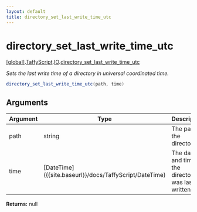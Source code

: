 ```yaml
---
layout: default
title: directory_set_last_write_time_utc
---
```


# directory_set_last_write_time_utc

[\[global\]]({{site.baseurl}}/docs/).[TaffyScript]({{site.baseurl}}/docs/TaffyScript/).[IO]({{site.baseurl}}/docs/TaffyScript/IO/).[directory_set_last_write_time_utc]({{site.baseurl}}/docs/TaffyScript/IO/directory_set_last_write_time_utc/)

_Sets the last write time of a directory in universal coordinated time._

```cs
directory_set_last_write_time_utc(path, time)
```

## Arguments

<table>
  <col width="15%">
  <col width="15%">
  <thead>
    <tr>
      <th>Argument</th>
      <th>Type</th>
      <th>Description</th>
    </tr>
  </thead>
  <tbody>
    <tr>
      <td>path</td>
      <td>string</td>
      <td>The path of the directory.</td>
    </tr>
    <tr>
      <td>time</td>
      <td>[DateTime]({{site.baseurl}}/docs/TaffyScript/DateTime)</td>
      <td>The date and time the directory was last written to.</td>
    </tr>
  </tbody>
</table>

**Returns:** null
